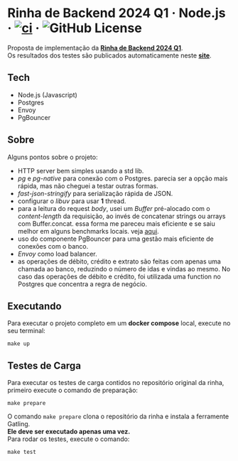 # Rinha de Backend 2024 Q1 · Node.js · [![ci](https://github.com/vitorsalgado/rinha-2024-q1-nodejs/actions/workflows/ci.yml/badge.svg)](https://github.com/vitorsalgado/rinha-2024-q1-nodejs/actions/workflows/ci.yml) · ![GitHub License](https://img.shields.io/github/license/vitorsalgado/rinha-2024-q1)

Proposta de implementação da **[Rinha de Backend 2024 Q1](https://github.com/zanfranceschi/rinha-de-backend-2024-q1)**.  
Os resultados dos testes são publicados automaticamente neste **[site](https://vitorsalgado.github.io/rinha-2024-q1-nodejs/)**.

## Tech

- Node.js (Javascript)
- Postgres
- Envoy
- PgBouncer

## Sobre

Alguns pontos sobre o projeto:  

- HTTP server bem simples usando a std lib.
- _pg_ e _pg-native_ para conexão com o Postgres. parecia ser a opção mais rápida, mas não cheguei a testar outras formas.
- _fast-json-stringify_ para serialização rápida de JSON.
- configurar o _libuv_ para usar **1** thread.
- para a leitura do request _body_, usei um _Buffer_ pré-alocado com o _content-length_ da requisição, ao invés de concatenar strings ou arrays com Buffer.concat. essa forma me pareceu mais eficiente e se saiu melhor em alguns benchmarks locais. veja [aqui](./src/index.js#L258).
- uso do componente PgBouncer para uma gestão mais eficiente de conexões com o banco.
- _Envoy_ como load balancer.
- as operações de débito, crédito e extrato são feitas com apenas uma chamada ao banco, reduzindo o número de idas e vindas ao mesmo. No caso das operações de débito e crédito, foi utilizada uma function no Postgres que concentra a regra de negócio.

## Executando

Para executar o projeto completo em um **docker compose** local, execute no seu terminal:
```
make up
```

## Testes de Carga

Para executar os testes de carga contidos no repositório original da rinha, 
primeiro execute o comando de preparação:
```
make prepare
```

O comando `make prepare` clona o repositório da rinha e instala a ferramente Gatling.  
**Ele deve ser executado apenas uma vez.**  
Para rodar os testes, execute o comando:
```
make test
```
